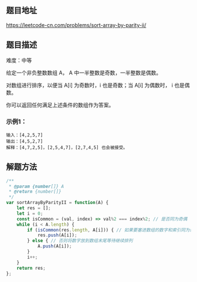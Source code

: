 ## 题目地址

https://leetcode-cn.com/problems/sort-array-by-parity-ii/

## 题目描述

难度：中等

给定一个非负整数数组 A， A 中一半整数是奇数，一半整数是偶数。

对数组进行排序，以便当 A[i] 为奇数时，i 也是奇数；当 A[i] 为偶数时， i 也是偶数。

你可以返回任何满足上述条件的数组作为答案。

### 示例1：

```
输入：[4,2,5,7]
输出：[4,5,2,7]
解释：[4,7,2,5]，[2,5,4,7]，[2,7,4,5] 也会被接受。
```

## 解题方法


```js
/**
 * @param {number[]} A
 * @return {number[]}
 */
var sortArrayByParityII = function(A) {
    let res = [];
    let i = 0;
    const isCommon = (val, index) => val%2 === index%2; // 是否同为奇偶
    while (i < A.length) {
        if (isCommon(res.length, A[i])) { // 如果要塞进数组的数字和索引同为奇偶，将其塞进数组
            res.push(A[i]);
        } else { // 否则将数字放到数组末尾等待继续排列
            A.push(A[i]);
        }
        i++;
    }
    return res;
};
```
